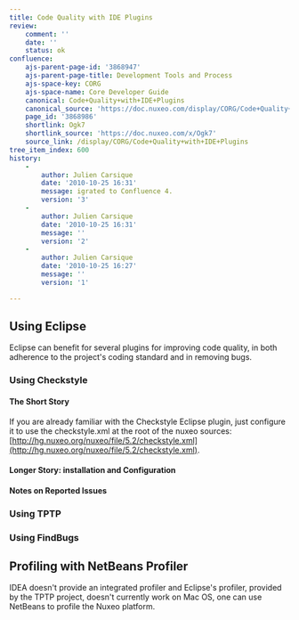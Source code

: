 ```yaml
---
title: Code Quality with IDE Plugins
review:
    comment: ''
    date: ''
    status: ok
confluence:
    ajs-parent-page-id: '3868947'
    ajs-parent-page-title: Development Tools and Process
    ajs-space-key: CORG
    ajs-space-name: Core Developer Guide
    canonical: Code+Quality+with+IDE+Plugins
    canonical_source: 'https://doc.nuxeo.com/display/CORG/Code+Quality+with+IDE+Plugins'
    page_id: '3868986'
    shortlink: Ogk7
    shortlink_source: 'https://doc.nuxeo.com/x/Ogk7'
    source_link: /display/CORG/Code+Quality+with+IDE+Plugins
tree_item_index: 600
history:
    -
        author: Julien Carsique
        date: '2010-10-25 16:31'
        message: igrated to Confluence 4.
        version: '3'
    -
        author: Julien Carsique
        date: '2010-10-25 16:31'
        message: ''
        version: '2'
    -
        author: Julien Carsique
        date: '2010-10-25 16:27'
        message: ''
        version: '1'

---
```

## Using Eclipse

Eclipse can benefit for several plugins for improving code quality, in both adherence to the project's coding standard and in removing bugs.

### Using Checkstyle

#### The Short Story

If you are already familiar with the Checkstyle Eclipse plugin, just configure it to use the checkstyle.xml at the root of the nuxeo sources: [http://hg.nuxeo.org/nuxeo/file/5.2/checkstyle.xml](http://hg.nuxeo.org/nuxeo/file/5.2/checkstyle.xml).

#### Longer Story: installation and Configuration

#### Notes on Reported Issues

### Using TPTP

### Using FindBugs

## Profiling with NetBeans Profiler

IDEA doesn't provide an integrated profiler and Eclipse's profiler, provided by the TPTP project, doesn't currently work on Mac OS, one can use NetBeans to profile the Nuxeo platform.
